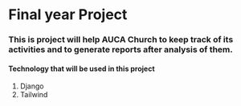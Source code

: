 # Final year Project

### This is project will help AUCA Church to keep track of its activities and to generate reports after analysis of them.

#### Technology that will be used in this project

  1. Django
  2. Tailwind
